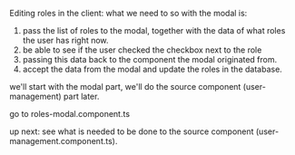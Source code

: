 Editing roles in the client:
what we need to so with the modal is:

1. pass the list of roles to the modal, together with the data of what roles the user has right now.
2. be able to see if the user checked the checkbox next to the role
3. passing this data back to the component the modal originated from.
4. accept the data from the modal and update the roles in the database.


we'll start with the modal part, we'll do the source component (user-management) part later.

go to roles-modal.component.ts

up next: see what is needed to be done to the source component (user-management.component.ts).
